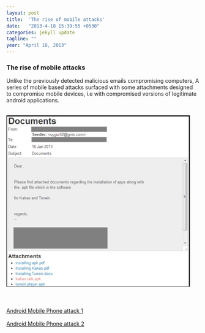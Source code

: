 ```yaml
---
layout: post
title:  'The rise of mobile attacks'
date:   "2013-4-18 15:39:55 +0530"
categories: jekyll update
tagline: ""
year: "April 18, 2013"
---
```

<div class="timeline_right">
   <div class="margin-bottom-medium">
      <div class="timeline_text">
         <h3>The rise of mobile attacks</h3>
         <p>Unlike the previously detected malicious emails compromising computers, A series of mobile based attacks surfaced with some attachments designed to compromise mobile devices, i.e with compromised versions of legitimate android applications.</p>
      <br/></div>
   </div>
   <div class="timeline_image-wrapper">
      <img src="assets/img/timeline-6.jpg" loading="lazy" width="480">
      <br> <br>
   </div>
   <br>
  
   <br>
   <div class="margin-bottom-xlarge">
      <div class="inline-block">
         <a href="https://citizenlab.ca/2013/04/permission-to-spy-an-analysis-of-android-malware-targeting-tibetans/" target="_blank" class="timeline_link w-inline-block">
            <div>Android Mobile Phone attack 1 </div>
            <img src="https://assets.website-files.com/60dd72519d9f9f67690ae425/60de4e982f499b91260e0e91_open_in_new.svg" loading="lazy" alt="" class="link-icon"/>
         </a>
         <a href="https://www.forbes.com/sites/andygreenberg/2013/04/01/evidence-mounts-that-chinese-government-hackers-spread-android-malware/?sh=6e34606c41de" target="_blank" class="timeline_link w-inline-block">
            <div>Android Mobile Phone attack 2 </div>
            <img src="https://assets.website-files.com/60dd72519d9f9f67690ae425/60de4e982f499b91260e0e91_open_in_new.svg" loading="lazy" alt="" class="link-icon"/>
         </a>
      </div>
   </div>
</div>
                  
